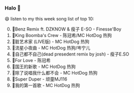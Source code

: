

### Halo 👋

😄 listen to my this week song list of top 10:

0. 🌈Benz Remix ft. DZKNOW & 瘦子 E-SO - Finesse'Boy
1. 🌈King Boomba's Crew - 陈冠希/MC HotDog 热狗
2. 🌈脏艺术家 (LIVE版) - MC HotDog 热狗
3. 🌈流星小夜曲 - MC HotDog 热狗/岑宁儿
4. 🌈自己都不自己(dead presedent remix by josh) - 瘦子E.SO
5. 🌈For Love - 陈冠希
6. 🌈国王的新歌 - MC HotDog 热狗
7. 🌈除了说唱我什么都不会 - MC HotDog 热狗
8. 🌈Super Duper - 顽童MJ116
9. 🌈我的第一首歌 - MC HotDog 热狗

